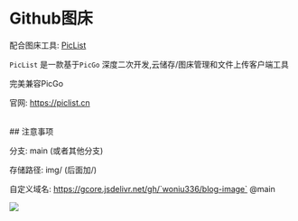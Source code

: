 # Github图床



配合图床工具: [PicList](https://github.com/Kuingsmile/PicList)


`PicList` 是一款基于`PicGo` 深度二次开发,云储存/图床管理和文件上传客户端工具


完美兼容PicGo


官网: https://piclist.cn

<br>
## 注意事项

分支: main  (或者其他分支)

存储路径: img/  (后面加/)

自定义域名: https://gcore.jsdelivr.net/gh/`woniu336/blog-image` @main



![](https://gcore.jsdelivr.net/gh/woniu336/blog-image@main/img/Snipaste_2023-06-26_00-20-02.webp)



